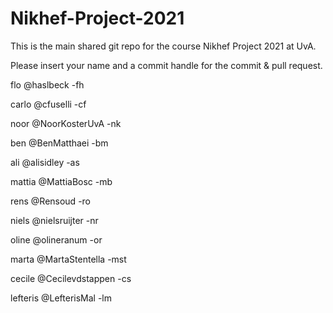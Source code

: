 # Nikhef-Project-2021

This is the main shared git repo for the course Nikhef Project 2021 at UvA.

Please insert your name and a commit handle for the commit & pull request.

flo @haslbeck -fh

carlo @cfuselli -cf

noor @NoorKosterUvA -nk

ben @BenMatthaei -bm

ali @alisidley -as

mattia @MattiaBosc -mb

rens @Rensoud -ro

niels @nielsruijter -nr

oline @olineranum -or

marta @MartaStentella -mst

cecile @Cecilevdstappen -cs

lefteris @LefterisMal -lm
